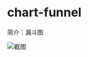 # chart-funnel

简介：漏斗图

![截图](https://img.alicdn.com/tfs/TB14y8xiv6H8KJjy0FjXXaXepXa-1888-1038.png)





